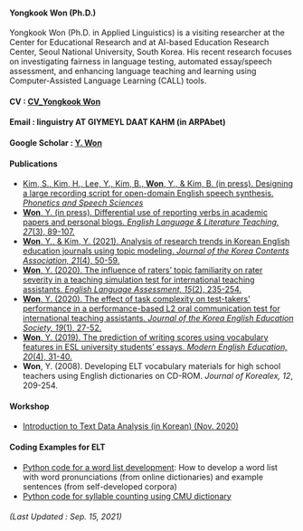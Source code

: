 #### **Yongkook Won (Ph.D.)**

Yongkook Won (Ph.D. in Applied Linguistics) is a visiting researcher at the Center for Educational Research and at AI-based Education Research Center, Seoul National University, South Korea. His recent research focuses on investigating fairness in language testing, automated essay/speech assessment, and enhancing language teaching and learning using Computer-Assisted Language Learning (CALL) tools.  
#### **CV** : [CV_Yongkook Won](https://drive.google.com/file/d/1L__e2faY0-YRGuRzV43taW7INJC9S6Gv/view?usp=sharing) 
#### **Email** : linguistry AT GIYMEYL DAAT KAHM (in ARPAbet)
#### **Google Scholar** : [Y. Won](https://scholar.google.com/citations?user=DPPmVCkAAAAJ&hl=en&authuser=1) 

#### **Publications**  
+ [Kim, S., Kim, H., Lee, Y., Kim, B., **Won**, Y., & Kim, B. (in press). Designing a large recording script for open-domain English speech synthesis. *Phonetics and Speech Sciences*]()
+ [**Won**, Y. (in press). Differential use of reporting verbs in academic papers and personal blogs. *English Language & Literature Teaching, 27*(3), 89-107.]()
+ [**Won**, Y., & Kim, Y. (2021). Analysis of research trends in Korean English education journals using topic modeling. *Journal of the Korea Contents Association, 21*(4), 50-59.](https://www.kci.go.kr/kciportal/ci/sereArticleSearch/ciSereArtiView.kci?sereArticleSearchBean.artiId=ART002711053)
+ [**Won**, Y. (2020). The influence of raters’ topic familiarity on rater severity in a teaching simulation test for international teaching assistants. *English Language Assessment, 15*(2), 235-254.](https://www.kci.go.kr/kciportal/ci/sereArticleSearch/ciSereArtiView.kci?sereArticleSearchBean.artiId=ART002660677)  
+ [**Won**, Y. (2020). The effect of task complexity on test-takers’ performance in a performance-based L2 oral communication test for international teaching assistants. *Journal of the Korea English Education Society, 19*(1), 27-52.](https://www.kci.go.kr/kciportal/ci/sereArticleSearch/ciSereArtiView.kci?sereArticleSearchBean.artiId=ART002559997) 
+ [**Won**, Y. (2019). The prediction of writing scores using vocabulary features in ESL university students’ essays. *Modern English Education, 20*(4), 31-40.](https://www.kci.go.kr/kciportal/ci/sereArticleSearch/ciSereArtiView.kci?sereArticleSearchBean.artiId=ART002526263)  
+ **Won**, Y. (2008). Developing ELT vocabulary materials for high school teachers using English dictionaries on CD-ROM. *Journal of Korealex, 12*, 209-254. 


#### **Workshop**  
+ [Introduction to Text Data Analysis (in Korean) (Nov. 2020)](https://youtube.com/playlist?list=PLEiZtveAYKFnU9fqjneGyYCroMH8hzoNP)

#### **Coding Examples for ELT**
+ [Python code for a word list development](https://github.com/linguistry/Python4Linguistics/blob/main/01_Add_pronun_sent_git.ipynb): How to develop a word list with word pronunciations (from online dictionaries) and example sentences (from self-developed corpora)
+ [Python code for syllable counting using CMU dictionary](https://github.com/linguistry/Python4Linguistics/blob/main/02_syllable_count.ipynb)

###### (Last Updated : Sep. 15, 2021)
